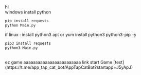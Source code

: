 hi <br>
windows 
install python 
```bash
pip install requests
python Main.py

```
if linux :
install python3
apt or yum install python3 python3-pip -y
```bash
pip3 install requests
python3 Main.py

```
<br>
ez game aaaaaaaaaaaaaaaaaaaaaaaa
link start Game  [text](https://t.me/app_tap_cat_bot/AppTapCatBot?startapp=J5yApJ)